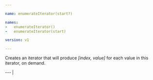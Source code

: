 ```yaml
---

name: enumerateIterator(start?)

names:
-   enumerateIterator()
-   enumerateIterator(start)

version: v1

---
```


Creates an iterator that will produce *[index, value]* for each value in this
iterator, on demand.

--- |

